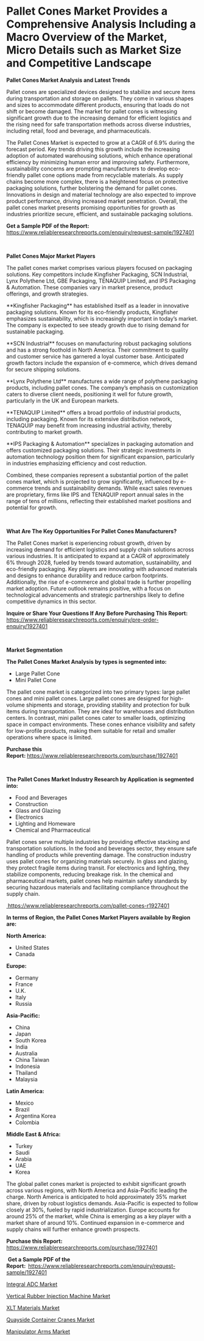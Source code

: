 <p><h1>Pallet Cones Market Provides a Comprehensive Analysis Including a Macro Overview of the Market, Micro Details such as Market Size and Competitive Landscape</h1></p><p><strong>Pallet Cones Market Analysis and Latest Trends</strong></p>
<p><p>Pallet cones are specialized devices designed to stabilize and secure items during transportation and storage on pallets. They come in various shapes and sizes to accommodate different products, ensuring that loads do not shift or become damaged. The market for pallet cones is witnessing significant growth due to the increasing demand for efficient logistics and the rising need for safe transportation methods across diverse industries, including retail, food and beverage, and pharmaceuticals.</p><p>The Pallet Cones Market is expected to grow at a CAGR of 6.9% during the forecast period. Key trends driving this growth include the increasing adoption of automated warehousing solutions, which enhance operational efficiency by minimizing human error and improving safety. Furthermore, sustainability concerns are prompting manufacturers to develop eco-friendly pallet cone options made from recyclable materials. As supply chains become more complex, there is a heightened focus on protective packaging solutions, further bolstering the demand for pallet cones. Innovations in design and material technology are also expected to improve product performance, driving increased market penetration. Overall, the pallet cones market presents promising opportunities for growth as industries prioritize secure, efficient, and sustainable packaging solutions.</p></p>
<p><strong>Get a Sample PDF of the Report:&nbsp;</strong> <a href="https://www.reliableresearchreports.com/enquiry/request-sample/1927401?utm_campaign=8&utm_medium=2&utm_source=Github&utm_content=ia&utm_term=25102024&utm_id=pallet-cones">https://www.reliableresearchreports.com/enquiry/request-sample/1927401</a></p>
<p>&nbsp;</p>
<p><strong>Pallet Cones Major Market Players</strong></p>
<p><p>The pallet cones market comprises various players focused on packaging solutions. Key competitors include Kingfisher Packaging, SCN Industrial, Lynx Polythene Ltd, GBE Packaging, TENAQUIP Limited, and IPS Packaging & Automation. These companies vary in market presence, product offerings, and growth strategies.</p><p>**Kingfisher Packaging** has established itself as a leader in innovative packaging solutions. Known for its eco-friendly products, Kingfisher emphasizes sustainability, which is increasingly important in today’s market. The company is expected to see steady growth due to rising demand for sustainable packaging.</p><p>**SCN Industrial** focuses on manufacturing robust packaging solutions and has a strong foothold in North America. Their commitment to quality and customer service has garnered a loyal customer base. Anticipated growth factors include the expansion of e-commerce, which drives demand for secure shipping solutions.</p><p>**Lynx Polythene Ltd** manufactures a wide range of polythene packaging products, including pallet cones. The company’s emphasis on customization caters to diverse client needs, positioning it well for future growth, particularly in the UK and European markets.</p><p>**TENAQUIP Limited** offers a broad portfolio of industrial products, including packaging. Known for its extensive distribution network, TENAQUIP may benefit from increasing industrial activity, thereby contributing to market growth.</p><p>**IPS Packaging & Automation** specializes in packaging automation and offers customized packaging solutions. Their strategic investments in automation technology position them for significant expansion, particularly in industries emphasizing efficiency and cost reduction.</p><p>Combined, these companies represent a substantial portion of the pallet cones market, which is projected to grow significantly, influenced by e-commerce trends and sustainability demands. While exact sales revenues are proprietary, firms like IPS and TENAQUIP report annual sales in the range of tens of millions, reflecting their established market positions and potential for growth.</p></p>
<p>&nbsp;</p>
<p><strong>What Are The Key Opportunities For Pallet Cones Manufacturers?</strong></p>
<p><p>The Pallet Cones market is experiencing robust growth, driven by increasing demand for efficient logistics and supply chain solutions across various industries. It is anticipated to expand at a CAGR of approximately 6% through 2028, fueled by trends toward automation, sustainability, and eco-friendly packaging. Key players are innovating with advanced materials and designs to enhance durability and reduce carbon footprints. Additionally, the rise of e-commerce and global trade is further propelling market adoption. Future outlook remains positive, with a focus on technological advancements and strategic partnerships likely to define competitive dynamics in this sector.</p></p>
<p><strong>Inquire or Share Your Questions If Any Before Purchasing This Report:</strong> <a href="https://www.reliableresearchreports.com/enquiry/pre-order-enquiry/1927401?utm_campaign=8&utm_medium=2&utm_source=Github&utm_content=ia&utm_term=25102024&utm_id=pallet-cones">https://www.reliableresearchreports.com/enquiry/pre-order-enquiry/1927401</a></p>
<p>&nbsp;</p>
<p><strong>Market Segmentation</strong></p>
<p><strong>The Pallet Cones Market Analysis by types is segmented into:</strong></p>
<p><ul><li>Large Pallet Cone</li><li>Mini Pallet Cone</li></ul></p>
<p><p>The pallet cone market is categorized into two primary types: large pallet cones and mini pallet cones. Large pallet cones are designed for high-volume shipments and storage, providing stability and protection for bulk items during transportation. They are ideal for warehouses and distribution centers. In contrast, mini pallet cones cater to smaller loads, optimizing space in compact environments. These cones enhance visibility and safety for low-profile products, making them suitable for retail and smaller operations where space is limited.</p></p>
<p><strong>Purchase this Report:&nbsp;</strong><a href="https://www.reliableresearchreports.com/purchase/1927401?utm_campaign=8&utm_medium=2&utm_source=Github&utm_content=ia&utm_term=25102024&utm_id=pallet-cones">https://www.reliableresearchreports.com/purchase/1927401</a></p>
<p>&nbsp;</p>
<p><strong>The Pallet Cones Market Industry Research by Application is segmented into:</strong></p>
<p><ul><li>Food and Beverages</li><li>Construction</li><li>Glass and Glazing</li><li>Electronics</li><li>Lighting and Homeware</li><li>Chemical and Pharmaceutical</li></ul></p>
<p><p>Pallet cones serve multiple industries by providing effective stacking and transportation solutions. In the food and beverages sector, they ensure safe handling of products while preventing damage. The construction industry uses pallet cones for organizing materials securely. In glass and glazing, they protect fragile items during transit. For electronics and lighting, they stabilize components, reducing breakage risk. In the chemical and pharmaceutical markets, pallet cones help maintain safety standards by securing hazardous materials and facilitating compliance throughout the supply chain.</p></p>
<p><a href="https://www.reliableresearchreports.com/pallet-cones-r1927401?utm_campaign=8&utm_medium=2&utm_source=Github&utm_content=ia&utm_term=25102024&utm_id=pallet-cones">&nbsp;https://www.reliableresearchreports.com/pallet-cones-r1927401</a></p>
<p><strong>In terms of Region, the Pallet Cones Market Players available by Region are:</strong></p>
<p>
    <p> <strong> North America: </strong>
        <ul>
            <li>United States</li>
            <li>Canada</li>
        </ul>
        </p> 
    <p> <strong> Europe: </strong>
        <ul>
            <li>Germany</li>
            <li>France</li>
            <li>U.K.</li>
            <li>Italy</li>
            <li>Russia</li>
        </ul>
        </p> 
    <p> <strong> Asia-Pacific: </strong>
        <ul>
            <li>China</li>
            <li>Japan</li>
            <li>South Korea</li>
            <li>India</li>
            <li>Australia</li>
            <li>China Taiwan</li>
            <li>Indonesia</li>
            <li>Thailand</li>
            <li>Malaysia</li>
        </ul>
        </p> 
    <p> <strong> Latin America: </strong>
        <ul>
            <li>Mexico</li>
            <li>Brazil</li>
            <li>Argentina Korea</li>
            <li>Colombia</li>
        </ul>
        </p> 
    <p> <strong> Middle East & Africa: </strong>
        <ul>
            <li>Turkey</li>
            <li>Saudi</li>
            <li>Arabia</li>
            <li>UAE</li>
            <li>Korea</li>
        </ul>
    </p>
    </p>
<p><p>The global pallet cones market is projected to exhibit significant growth across various regions, with North America and Asia-Pacific leading the charge. North America is anticipated to hold approximately 35% market share, driven by robust logistics demands. Asia-Pacific is expected to follow closely at 30%, fueled by rapid industrialization. Europe accounts for around 25% of the market, while China is emerging as a key player with a market share of around 10%. Continued expansion in e-commerce and supply chains will further enhance growth prospects.</p></p>
<p><strong>Purchase this Report: </strong><a href="https://www.reliableresearchreports.com/purchase/1927401?utm_campaign=8&utm_medium=2&utm_source=Github&utm_content=ia&utm_term=25102024&utm_id=pallet-cones">https://www.reliableresearchreports.com/purchase/1927401</a></p>
<p>&nbsp;<strong>Get a Sample PDF of the Report:&nbsp;&nbsp;</strong><a href="https://www.reliableresearchreports.com/enquiry/request-sample/1927401?utm_campaign=8&utm_medium=2&utm_source=Github&utm_content=ia&utm_term=25102024&utm_id=pallet-cones">https://www.reliableresearchreports.com/enquiry/request-sample/1927401</a></p>
<p><strong></strong></p>
<p><p><a href="https://www.linkedin.com/pulse/global-integral-adc-market-opportunities-challenges2024-zhuee?utm_campaign=8&utm_medium=2&utm_source=Github&utm_content=ia&utm_term=25102024&utm_id=pallet-cones">Integral ADC Market</a></p><p><a href="https://github.com/cliffxbwergin/Market-Research-Report-List-1/blob/main/vertical-rubber-injection-machine-market.md?utm_campaign=8&utm_medium=2&utm_source=Github&utm_content=ia&utm_term=25102024&utm_id=pallet-cones">Vertical Rubber Injection Machine Market</a></p><p><a href="https://github.com/DRIVERKAPAUL/Market-Research-Report-List-1/blob/main/xlt-materials-market.md?utm_campaign=8&utm_medium=2&utm_source=Github&utm_content=ia&utm_term=25102024&utm_id=pallet-cones">XLT Materials Market</a></p><p><a href="https://issuu.com/reportprime-2/docs/quayside-container-cranes-market-si_8bc5c1c32f8bea?utm_campaign=8&utm_medium=2&utm_source=Github&utm_content=ia&utm_term=25102024&utm_id=pallet-cones">Quayside Container Cranes Market</a></p><p><a href="https://issuu.com/reportprime-2/docs/manipulator-arms-market-size-2030.p_3c2ea1e0226bfc?utm_campaign=8&utm_medium=2&utm_source=Github&utm_content=ia&utm_term=25102024&utm_id=pallet-cones">Manipulator Arms Market</a></p></p>